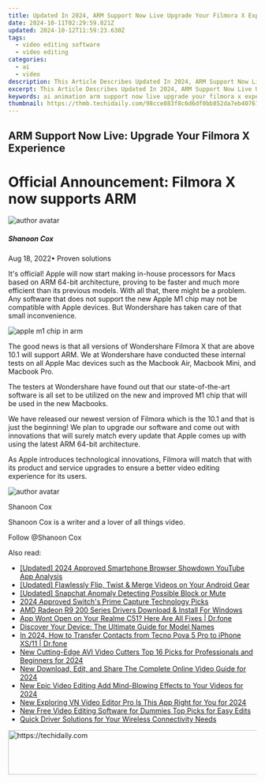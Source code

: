 ```yaml
---
title: Updated In 2024, ARM Support Now Live Upgrade Your Filmora X Experience
date: 2024-10-11T02:29:59.821Z
updated: 2024-10-12T11:59:23.630Z
tags: 
  - video editing software
  - video editing
categories: 
  - ai
  - video
description: This Article Describes Updated In 2024, ARM Support Now Live Upgrade Your Filmora X Experience
excerpt: This Article Describes Updated In 2024, ARM Support Now Live Upgrade Your Filmora X Experience
keywords: ai animation arm support now live upgrade your filmora x experience,arm support now live upgrade your filmora x experience,the wait is over filmora x unveils arm support,major update alert filmora x now optimized for arm processors,arm support arrives filmora x update now live,official announcement filmora x now supports arm,major update alert filmora x now compatible with arm processors
thumbnail: https://thmb.techidaily.com/98cce883f8c6d6df0bb852da7eb40767e5514e4304dfa4fcbf005c1298bed966.jpg
---
```


## ARM Support Now Live: Upgrade Your Filmora X Experience

# Official Announcement: Filmora X now supports ARM

![author avatar](https://images.wondershare.com/filmora/article-images/shannon-cox.jpg)

##### Shanoon Cox

 Aug 18, 2022• Proven solutions

It's official! Apple will now start making in-house processors for Macs based on ARM 64-bit architecture, proving to be faster and much more efficient than its previous models. With all that, there might be a problem. Any software that does not support the new Apple M1 chip may not be compatible with Apple devices. But Wondershare has taken care of that small inconvenience.

![apple m1 chip in arm](https://images.wondershare.com/filmora/Mac-articles/apple-m1-chip-in-arm.jpg)

The good news is that all versions of Wondershare Filmora X that are above 10.1 will support ARM. We at Wondershare have conducted these internal tests on all Apple Mac devices such as the Macbook Air, Macbook Mini, and Macbook Pro.

The testers at Wondershare have found out that our state-of-the-art software is all set to be utilized on the new and improved M1 chip that will be used in the new Macbooks.

We have released our newest version of Filmora which is the 10.1 and that is just the beginning! We plan to upgrade our software and come out with innovations that will surely match every update that Apple comes up with using the latest ARM 64-bit architecture.

As Apple introduces technological innovations, Filmora will match that with its product and service upgrades to ensure a better video editing experience for its users.

![author avatar](https://images.wondershare.com/filmora/article-images/shannon-cox.jpg)

Shanoon Cox

Shanoon Cox is a writer and a lover of all things video.

Follow @Shanoon Cox

<ins class="adsbygoogle"
      style="display:block"
      data-ad-client="ca-pub-7571918770474297"
      data-ad-slot="8358498916"
      data-ad-format="auto"
      data-full-width-responsive="true"></ins>

<span class="atpl-alsoreadstyle">Also read:</span>
<div><ul>
<li><a href="https://youtube-web.techidaily.com/ed-2024-approved-smartphone-browser-showdown-youtube-app-analysis/"><u>[Updated] 2024 Approved Smartphone Browser Showdown YouTube App Analysis</u></a></li>
<li><a href="https://some-knowledge.techidaily.com/updated-flawlessly-flip-twist-and-merge-videos-on-your-android-gear/"><u>[Updated] Flawlessly Flip, Twist & Merge Videos on Your Android Gear</u></a></li>
<li><a href="https://snapchat-videos.techidaily.com/updated-snapchat-anomaly-detecting-possible-block-or-mute/"><u>[Updated] Snapchat Anomaly Detecting Possible Block or Mute</u></a></li>
<li><a href="https://screen-capture.techidaily.com/2024-approved-switchs-prime-capture-technology-picks/"><u>2024 Approved Switch's Prime Capture Technology Picks</u></a></li>
<li><a href="https://hardware-help.techidaily.com/amd-radeon-r9-200-series-drivers-download-and-install-for-windows/"><u>AMD Radeon R9 200 Series Drivers Download & Install For Windows</u></a></li>
<li><a href="https://howto.techidaily.com/app-wont-open-on-your-realme-c51-here-are-all-fixes-drfone-by-drfone-fix-android-problems-fix-android-problems/"><u>App Wont Open on Your Realme C51? Here Are All Fixes | Dr.fone</u></a></li>
<li><a href="https://win11.techidaily.com/discover-your-device-the-ultimate-guide-for-model-names/"><u>Discover Your Device: The Ultimate Guide for Model Names</u></a></li>
<li><a href="https://android-transfer.techidaily.com/in-2024-how-to-transfer-contacts-from-tecno-pova-5-pro-to-iphone-xs11-drfone-by-drfone-transfer-from-android-transfer-from-android/"><u>In 2024, How to Transfer Contacts from Tecno Pova 5 Pro to iPhone XS/11 | Dr.fone</u></a></li>
<li><a href="https://ai-driven-video-production.techidaily.com/new-cutting-edge-avi-video-cutters-top-16-picks-for-professionals-and-beginners-for-2024/"><u>New Cutting-Edge AVI Video Cutters Top 16 Picks for Professionals and Beginners for 2024</u></a></li>
<li><a href="https://ai-driven-video-production.techidaily.com/new-download-edit-and-share-the-complete-online-video-guide-for-2024/"><u>New Download, Edit, and Share The Complete Online Video Guide for 2024</u></a></li>
<li><a href="https://ai-driven-video-production.techidaily.com/new-epic-video-editing-add-mind-blowing-effects-to-your-videos-for-2024/"><u>New Epic Video Editing Add Mind-Blowing Effects to Your Videos for 2024</u></a></li>
<li><a href="https://ai-driven-video-production.techidaily.com/new-exploring-vn-video-editor-pro-is-this-app-right-for-you-for-2024/"><u>New Exploring VN Video Editor Pro Is This App Right for You for 2024</u></a></li>
<li><a href="https://ai-driven-video-production.techidaily.com/new-free-video-editing-software-for-dummies-top-picks-for-easy-edits/"><u>New Free Video Editing Software for Dummies Top Picks for Easy Edits</u></a></li>
<li><a href="https://win-amazing.techidaily.com/quick-driver-solutions-for-your-wireless-connectivity-needs/"><u>Quick Driver Solutions for Your Wireless Connectivity Needs</u></a></li>
</ul></div>

<!-- affiliate ads begin -->
<a href="https://appsumo.8odi.net/c/5597632/2111967/7443" target="_top" id="2111967">
  <img src="//a.impactradius-go.com/display-ad/7443-2111967" border="0" alt="https://techidaily.com" width="728" height="90"/>
</a>
<img height="0" width="0" src="https://appsumo.8odi.net/i/5597632/2111967/7443" style="position:absolute;visibility:hidden;" border="0" />
<!-- affiliate ads end -->

